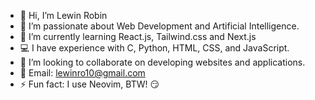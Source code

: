 - 👋 Hi, I’m Lewin Robin  
- 👀 I’m passionate about Web Development and Artificial Intelligence.  
- 🌱 I’m currently learning React.js, Tailwind.css and Next.js
- 💻 I have experience with C, Python, HTML, CSS, and JavaScript.  
- 💞️ I’m looking to collaborate on developing websites and applications.  
- 📧 Email: [lewinro10@gmail.com](lewinro10@gmail.com)  
- ⚡ Fun fact: I use Neovim, BTW! 😏  

